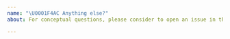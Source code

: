```yaml
---
name: "\U0001F4AC Anything else?"
about: For conceptual questions, please consider to open an issue in the documentation repository.

---
```

<!--
Thanks for contributing to the project 🙌 ❤️

Before opening a new issue, please make sure that we do not have any duplicates already open. You can ensure this by searching the issue list for this repository. If there is a duplicate, please close your issue and add a comment to the existing issue instead.

Also, be sure to check our readme first: https://github.com/corona-warn-app/cwa-server
-->
